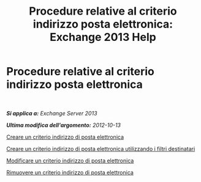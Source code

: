 ﻿---
title: 'Procedure relative al criterio indirizzo posta elettronica: Exchange 2013 Help'
TOCTitle: Procedure relative al criterio indirizzo posta elettronica
ms:assetid: 7b49b51d-265e-4857-a283-4368e858f8a5
ms:mtpsurl: https://technet.microsoft.com/it-it/library/Aa998940(v=EXCHG.150)
ms:contentKeyID: 50481031
ms.date: 05/22/2018
mtps_version: v=EXCHG.150
ms.translationtype: MT
---

# Procedure relative al criterio indirizzo posta elettronica

 

_**Si applica a:** Exchange Server 2013_

_**Ultima modifica dell'argomento:** 2012-10-13_

[Creare un criterio indirizzo di posta elettronica](create-an-email-address-policy-exchange-2013-help.md)

[Creare un criterio indirizzo di posta elettronica utilizzando i filtri destinatari](create-an-email-address-policy-by-using-recipient-filters-exchange-2013-help.md)

[Modificare un criterio indirizzo di posta elettronica](edit-an-email-address-policy-exchange-2013-help.md)

[Rimuovere un criterio indirizzo di posta elettronica](remove-an-email-address-policy-exchange-2013-help.md)

